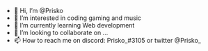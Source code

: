 - 👋 Hi, I’m @Prisko
- 👀 I’m interested in coding gaming and music
- 🌱 I’m currently learning Web development
- 💞️ I’m looking to collaborate on ...
- 📫 How to reach me on discord: Prisko_#3105 or twitter @Prisko_

<!---
Prisko/Prisko is a ✨ special ✨ repository because its `README.md` (this file) appears on your GitHub profile.
You can click the Preview link to take a look at your changes.
--->
